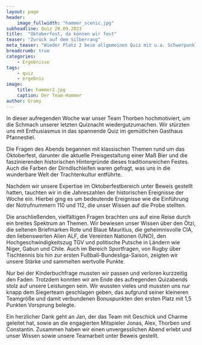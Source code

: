 ```yaml
---
layout: page
header:
    image_fullwidth: "hammer_scenic.jpg"
subheadline: Quiz 20.09.2023
title:  "Oktoberfest, da können wir fest"
teaser: "Zurück auf dem Silberrang"
meta_teaser: "Wieder Platz 2 beim allgemeinen Quiz mit u.a. Schwerpunklt Oktoberfest"
breadcrumb: true
categories:
    - Ergebnisse
tags:
    - quiz
    - ergebnis
image:
    title: hammer2.jpg
    caption: Der Team-Hammer
author: Gramy
---
```


In dieser aufregenden Woche war unser Team Thorben hochmotiviert, um die Schmach unserer letzten Quiznacht wiedergutzumachen. 
Wir stürzten uns mit Enthusiasmus in das spannende Quiz im gemütlichen Gasthaus Pfannestiel.

Die Fragen des Abends begannen mit klassischen Themen rund um das Oktoberfest, darunter die aktuelle Preisgestaltung einer Maß Bier und die faszinierenden historischen Hintergründe dieses traditionsreichen Festes. 
Auch die Farben der Dirndlschleifen waren gefragt, was uns in die wunderbare Welt der Trachtenkultur entführte.

Nachdem wir unsere Expertise im Oktoberfestbereich unter Beweis gestellt hatten, tauchten wir in die Jahreszahlen der historischen Ereignisse der Woche ein. 
Hierbei ging es um bedeutende Ereignisse wie die Einführung der Notrufnummern 110 und 112, die unser Wissen auf die Probe stellten.

Die anschließenden, vielfältigen Fragen brachten uns auf eine Reise durch ein breites Spektrum an Themen. 
Wir bewiesen unser Wissen über den Ötzi, die seltenen Briefmarken Rote und Blaue Mauritius, die geheimnisvolle CIA, den liebenswerten Alien ALF, die Vereinten Nationen (UNO), den Hochgeschwindigkeitszug TGV und politische Putsche in Ländern wie Niger, Gabun und Chile. 
Auch im Bereich Sportfragen, von Rugby über Tischtennis bis hin zur ersten Fußball-Bundesliga-Saison, zeigten wir unsere Stärke und sammelten wertvolle Punkte.

Nur bei der Kinderbuchfrage mussten wir passen und verloren kurzzeitig den Faden. 
Trotzdem konnten wir am Ende des aufregenden Quizabends stolz auf unsere Leistungen sein. 
Wir wussten vieles und mussten uns nur knapp dem Siegerteam geschlagen geben, das aufgrund seiner kleineren Teamgröße und damit verbundenen Bonuspunkten den ersten Platz mit 1,5 Punkten Vorsprung belegte.

Ein herzlicher Dank geht an Jan, der das Team mit Geschick und Charme geleitet hat, sowie an die engagierten Mitspieler Jonas, Alex, Thorben und Constantin. 
Zusammen haben wir einen unvergesslichen Abend erlebt und unser Wissen sowie unsere Teamarbeit unter Beweis gestellt.
